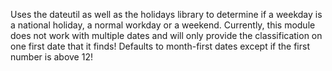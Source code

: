 Uses the dateutil as well as the holidays library to determine if a weekday is a national holiday, a normal workday or a weekend. Currently, this module does not work with multiple dates and will only provide the classification on one first date that it finds! Defaults to month-first dates except if the first number is above 12! 